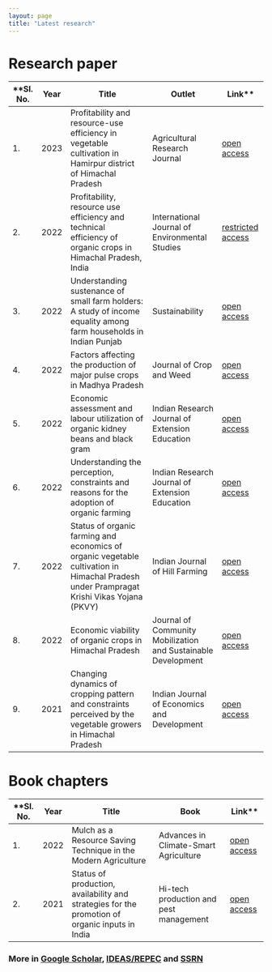 ```yaml
---
layout: page
title: "Latest research"
---
```

# Research paper #

**Sl. No.| Year | Title | Outlet | Link**
----------| ------- | -------- | --------- | --------
1. | 2023 | Profitability and resource-use efficiency in vegetable cultivation in Hamirpur district of Himachal Pradesh| Agricultural Research Journal|[open access](https://www.indianjournals.com/ijor.aspx?target=ijor:jre&volume=60&issue=4&article=019&type=pdf)
2. | 2022 | Profitability, resource use efficiency and technical efficiency of organic crops in Himachal Pradesh, India | International Journal of Environmental Studies| [restricted access](https://www.tandfonline.com/doi/full/10.1080/00207233.2022.2037337)
3. | 2022 | Understanding sustenance of small farm holders: A study of income equality among farm households in Indian Punjab | Sustainability | [open access](https://www.mdpi.com/2071-1050/14/20/13438)
4. | 2022 | Factors affecting the production of major pulse crops in Madhya Pradesh | Journal of Crop and Weed| [open access](https://www.cropandweed.com/archives/2022/vol18issue3/18-3-1.pdf)
5. | 2022 |Economic assessment and labour utilization of organic kidney beans and black gram | Indian Research Journal of Extension Education | [open access](https://seea.org.in/uploads/pdf/2022-70-44-50.pdf)
6. | 2022 | Understanding the perception, constraints and reasons for the adoption of organic farming | Indian Research Journal of Extension Education |[open access](https://seea.org.in/uploads/pdf/2022-73-110-117.pdf)
7. | 2022 | Status of organic farming and economics of organic vegetable cultivation in Himachal Pradesh under Prampragat Krishi Vikas Yojana (PKVY) | Indian Journal of Hill Farming | [open access](http://www.icarneh.ernet.in/IAHF/volume_35%20issue%201%20June%202022/17..pdf)
8. | 2022 |  Economic viability of organic crops in Himachal Pradesh | Journal of Community Mobilization and Sustainable Development | [open access](https://www.indianjournals.com/ijor.aspx?target=ijor:jcmsd&volume=17&issue=1&article=011&type=pdf)
9. | 2021 | Changing dynamics of cropping pattern and constraints perceived by the vegetable growers in Himachal Pradesh | Indian Journal of Economics and Development |[open access](https://www.researchgate.net/publication/372907571_Changing_Dynamics_of_Cropping_Pattern_and_Constraints_Perceived_by_the_Vegetable_Growers_in_Himachal_Pradesh)


# Book chapters #
**Sl. No.| Year | Title | Book | Link**
----------| ------- | -------- | --------- | --------
1. | 2022 | Mulch as a Resource Saving Technique in the Modern Agriculture | Advances in Climate-Smart Agriculture | [open access]()
2. | 2021 | Status of production, availability and strategies for the promotion of organic inputs in India | Hi-tech production and pest management |[open access]()


### More in [Google Scholar](https://scholar.google.com/citations?user=2th48MoAAAAJ&hl=en), [IDEAS/REPEC](https://ideas.repec.org/f/psi1088.html) and [SSRN](https://privpapers.ssrn.com/sol3/cf_dev/AbsByAuth.cfm?per_id=470) ###
